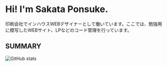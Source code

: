 # Hi! I'm Sakata Ponsuke.
印刷会社でインハウスWEBデザイナーとして働いています。ここでは、勉強用に模写したWEBサイト、LPなどのコード管理を行っています。

## SUMMARY
![GitHub stats](https://github-readme-stats.vercel.app/apiusername=[ユーザー名]&show_icons=true&theme=[テーマ])
